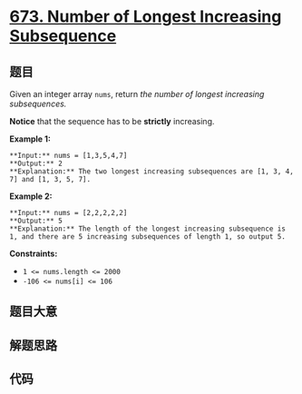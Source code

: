 # [673. Number of Longest Increasing Subsequence](https://leetcode.com/problems/number-of-longest-increasing-subsequence)

## 题目

Given an integer array `nums`, return _the number of longest increasing
subsequences._

**Notice** that the sequence has to be **strictly** increasing.



**Example 1:**

    
    
    **Input:** nums = [1,3,5,4,7]
    **Output:** 2
    **Explanation:** The two longest increasing subsequences are [1, 3, 4, 7] and [1, 3, 5, 7].
    

**Example 2:**

    
    
    **Input:** nums = [2,2,2,2,2]
    **Output:** 5
    **Explanation:** The length of the longest increasing subsequence is 1, and there are 5 increasing subsequences of length 1, so output 5.
    



**Constraints:**

  * `1 <= nums.length <= 2000`
  * `-106 <= nums[i] <= 106`


## 题目大意

## 解题思路

## 代码

```javascript

```
